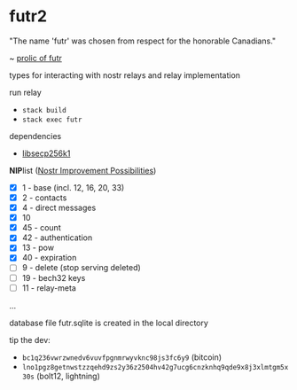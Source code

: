# futr2

"The name 'futr' was chosen from respect for the honorable Canadians."  
  
~ [prolic of futr](https://github.com/prolic/futr)

types for interacting with nostr relays and relay implementation 

run relay     

- `stack build` 
- `stack exec futr` 

dependencies 
- [libsecp256k1](https://github.com/bitcoin-core/secp256k1#building-with-autotools)

**NIP**list ([Nostr Improvement Possibilities](https://github.com/nostr-protocol/nips))
- [x] 1 - base (incl. 12, 16, 20, 33)
- [x] 2 - contacts
- [x] 4 - direct messages 
- [x] 10 
- [x] 45 - count
- [x] 42 - authentication
- [x] 13 - pow
- [x] 40 - expiration
- [ ] 9 - delete (stop serving deleted)
- [ ] 19 - bech32 keys
- [ ] 11 - relay-meta

... 

database file futr.sqlite is created in the local directory   

tip the dev:
- `bc1q236vwrzwnedv6vuvfpgnmrwyvknc98js3fc6y9` (bitcoin)
- `lno1pgz8getnwstzzqehd9zs2y36z2504hv42g7ucg6cnzknhq9qde9x8j3xlmtgm5x30s` (bolt12, lightning)
